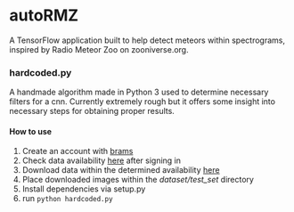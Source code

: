 # autoRMZ
A TensorFlow application built to help detect meteors within spectrograms, inspired by Radio Meteor Zoo on zooniverse.org.

### hardcoded.py
A handmade algorithm made in Python 3 used to determine necessary filters for a cnn. Currently extremely rough but it offers some insight into necessary steps for obtaining proper results.

#### How to use
1. Create an account with [brams](http://brams.aeronomie.be/)
2. Check data availability [here](http://brams.aeronomie.be/availability/) after signing in
3. Download data within the determined availability [here](http://brams.aeronomie.be/data/)
4. Place downloaded images within the *dataset/test_set* directory
5. Install dependencies via setup.py
6. run `python hardcoded.py`